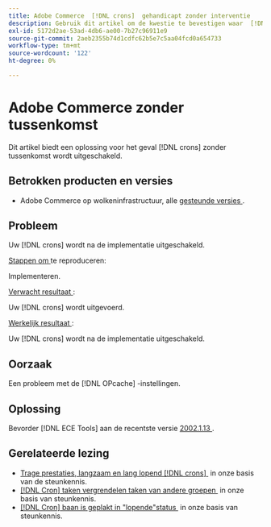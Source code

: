 ```yaml
---
title: Adobe Commerce  [!DNL crons]  gehandicapt zonder interventie
description: Gebruik dit artikel om de kwestie te bevestigen waar  [!DNL crons]  zonder interventie wordt onbruikbaar gemaakt.
exl-id: 5172d2ae-53ad-4db6-ae00-7b27c96911e9
source-git-commit: 2aeb2355b74d1cdfc62b5e7c5aa04fcd0a654733
workflow-type: tm+mt
source-wordcount: '122'
ht-degree: 0%

---
```


# Adobe Commerce zonder tussenkomst

Dit artikel biedt een oplossing voor het geval [!DNL crons] zonder tussenkomst wordt uitgeschakeld.

## Betrokken producten en versies

* Adobe Commerce op wolkeninfrastructuur, alle [&#x200B; gesteunde versies &#x200B;](https://www.adobe.com/content/dam/cc/en/legal/terms/enterprise/pdfs/Adobe-Commerce-Software-Lifecycle-Policy.pdf).

## Probleem

Uw [!DNL crons] wordt na de implementatie uitgeschakeld.

<u> Stappen om </u> te reproduceren:

Implementeren.

<u> Verwacht resultaat </u>:

Uw [!DNL crons] wordt uitgevoerd.

<u> Werkelijk resultaat </u>:

Uw [!DNL crons] wordt na de implementatie uitgeschakeld.

## Oorzaak

Een probleem met de [!DNL OPcache] -instellingen.

## Oplossing

Bevorder [!DNL ECE Tools] aan de recentste versie [&#x200B; 2002.1.13 &#x200B;](https://experienceleague.adobe.com/nl/docs/commerce-cloud-service/user-guide/release-notes/ece-tools-package#v2002113).

## Gerelateerde lezing

* [&#x200B; Trage prestaties, langzaam en lang lopend  [!DNL crons] &#x200B;](https://experienceleague.adobe.com/docs/commerce-knowledge-base/kb/troubleshooting/miscellaneous/slow-performance-slow-and-long-running-crons.html?lang=nl-NL) in onze basis van de steunkennis.
* [[!DNL Cron]  taken vergrendelen taken van andere groepen &#x200B;](https://experienceleague.adobe.com/docs/commerce-knowledge-base/kb/troubleshooting/miscellaneous/cron-tasks-lock-tasks-from-other-groups.html?lang=nl-NL) in onze basis van steunkennis.
* [[!DNL Cron]  baan is geplakt in &quot;lopende&quot;status &#x200B;](https://experienceleague.adobe.com/docs/commerce-knowledge-base/kb/troubleshooting/miscellaneous/cron-job-is-stuck-in-running-status.html?lang=nl-NL) in onze basis van steunkennis.

